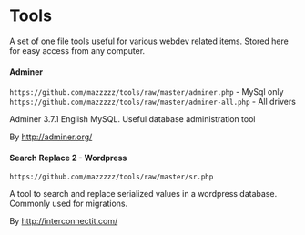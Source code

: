 Tools
=====

A set of one file tools useful for various webdev related items.  Stored here for easy access from any computer.


#### Adminer

`https://github.com/mazzzzz/tools/raw/master/adminer.php` - MySql only
`https://github.com/mazzzzz/tools/raw/master/adminer-all.php` - All drivers

Adminer 3.7.1 English MySQL.  Useful database administration tool

By http://adminer.org/

#### Search Replace 2 - Wordpress

`https://github.com/mazzzzz/tools/raw/master/sr.php`

A tool to search and replace serialized values in a wordpress database.  Commonly used for migrations.

By http://interconnectit.com/